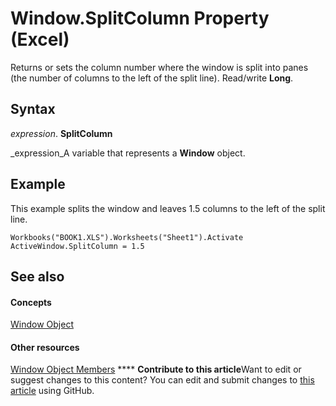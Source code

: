 
# Window.SplitColumn Property (Excel)

Returns or sets the column number where the window is split into panes (the number of columns to the left of the split line). Read/write  **Long**.


## Syntax

 _expression_. **SplitColumn**

 _expression_A variable that represents a  **Window** object.


## Example

This example splits the window and leaves 1.5 columns to the left of the split line.


```
Workbooks("BOOK1.XLS").Worksheets("Sheet1").Activate 
ActiveWindow.SplitColumn = 1.5
```


## See also


#### Concepts


 [Window Object](8591b1ad-76f8-14e2-9120-406b65093f5a.md)
#### Other resources


 [Window Object Members](f11db427-24a4-041c-2fd5-03ce73ae6c16.md)
****   **Contribute to this article**Want to edit or suggest changes to this content? You can edit and submit changes to  [this article](https://github.com/jhershey00/VBA_Excel_Test/OpenXMLCon/articles/699e2919-8786-4616-2363-78c3e01e4875.md) using GitHub.

